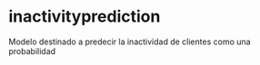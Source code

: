 # inactivityprediction
Modelo destinado a predecir la inactividad de clientes como una probabilidad
